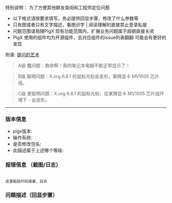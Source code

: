 特别说明： 为了方便其他群友查阅和工程师定位问题
- 以下格式请按要求填写，务必提供回显步骤，修改了什么参数等
- 只有图或者只有文字描述，看图识字 | 阅读理解的直接禁止登录私服
- 问题范围请局限PigX 现有功能范围内，扩展业务问题属于超纲直接关闭
- PigX 使用的组件均为开源组件，去对应组件的issue列表翻翻 可能会有更好的发现

附录: [提问的艺术](https://github.com/ryanhanwu/How-To-Ask-Questions-The-Smart-Way/blob/master/README-zh_CN.md)  

> A级 蠢问题：救命啊！我的笔记本电脑不能正常显示了！

> B级 聪明问题：X.org 6.8.1 的鼠标光标会变形，某牌显卡 MV1005 芯片组。

> C级 更聪明问题：X.org 6.8.1 的鼠标光标，在某牌显卡 MV1005 芯片组环境下 - 会变形。 

---

### 版本信息  

- pigx版本: 
- 操作系统:
- 是否修改包名: 
- 此描述属于上述哪个等级: 


### 报错信息  （截图/日志）

```  

这里粘贴代码或者、日志  

```

### 问题描述（回显步骤）







